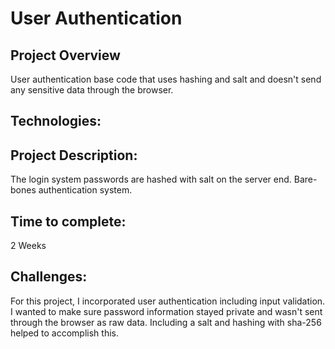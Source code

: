 # User Authentication
## Project Overview
User authentication base code that uses hashing and salt and doesn't send any sensitive data through the browser.


## Technologies:
    
## Project Description:
The login system passwords are hashed with salt on the server end. Bare-bones authentication system.

## Time to complete:
 2 Weeks

## Challenges:
For this project, I incorporated user authentication including input validation. I wanted to make sure password information stayed private and wasn't sent through the browser as raw data. Including a salt and hashing with sha-256 helped to accomplish this.

